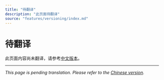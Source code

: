 ```yaml
---
title: "待翻译"
description: "此页面待翻译"
source: "features/versioning/index.md"
---
```


# 待翻译

此页面内容尚未翻译，请参考[中文版本](../../../zh/features/versioning/index.md)。

---

*This page is pending translation. Please refer to the [Chinese version](../../../zh/features/versioning/index.md).*
